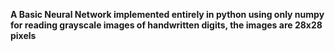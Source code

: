 **A Basic Neural Network implemented entirely in python using only numpy for reading grayscale images of handwritten digits, the images are 28x28 pixels** 
